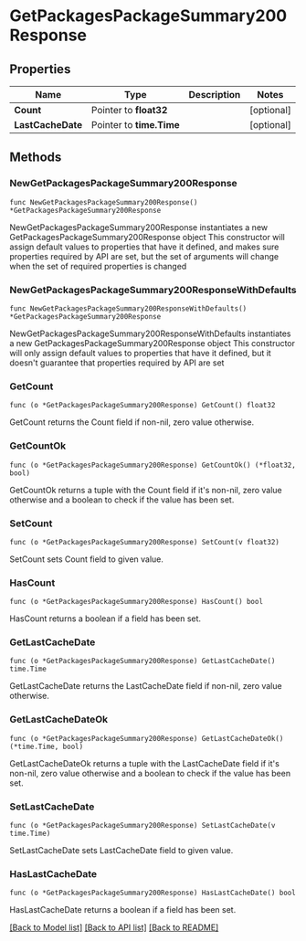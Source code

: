 # GetPackagesPackageSummary200Response

## Properties

Name | Type | Description | Notes
------------ | ------------- | ------------- | -------------
**Count** | Pointer to **float32** |  | [optional] 
**LastCacheDate** | Pointer to **time.Time** |  | [optional] 

## Methods

### NewGetPackagesPackageSummary200Response

`func NewGetPackagesPackageSummary200Response() *GetPackagesPackageSummary200Response`

NewGetPackagesPackageSummary200Response instantiates a new GetPackagesPackageSummary200Response object
This constructor will assign default values to properties that have it defined,
and makes sure properties required by API are set, but the set of arguments
will change when the set of required properties is changed

### NewGetPackagesPackageSummary200ResponseWithDefaults

`func NewGetPackagesPackageSummary200ResponseWithDefaults() *GetPackagesPackageSummary200Response`

NewGetPackagesPackageSummary200ResponseWithDefaults instantiates a new GetPackagesPackageSummary200Response object
This constructor will only assign default values to properties that have it defined,
but it doesn't guarantee that properties required by API are set

### GetCount

`func (o *GetPackagesPackageSummary200Response) GetCount() float32`

GetCount returns the Count field if non-nil, zero value otherwise.

### GetCountOk

`func (o *GetPackagesPackageSummary200Response) GetCountOk() (*float32, bool)`

GetCountOk returns a tuple with the Count field if it's non-nil, zero value otherwise
and a boolean to check if the value has been set.

### SetCount

`func (o *GetPackagesPackageSummary200Response) SetCount(v float32)`

SetCount sets Count field to given value.

### HasCount

`func (o *GetPackagesPackageSummary200Response) HasCount() bool`

HasCount returns a boolean if a field has been set.

### GetLastCacheDate

`func (o *GetPackagesPackageSummary200Response) GetLastCacheDate() time.Time`

GetLastCacheDate returns the LastCacheDate field if non-nil, zero value otherwise.

### GetLastCacheDateOk

`func (o *GetPackagesPackageSummary200Response) GetLastCacheDateOk() (*time.Time, bool)`

GetLastCacheDateOk returns a tuple with the LastCacheDate field if it's non-nil, zero value otherwise
and a boolean to check if the value has been set.

### SetLastCacheDate

`func (o *GetPackagesPackageSummary200Response) SetLastCacheDate(v time.Time)`

SetLastCacheDate sets LastCacheDate field to given value.

### HasLastCacheDate

`func (o *GetPackagesPackageSummary200Response) HasLastCacheDate() bool`

HasLastCacheDate returns a boolean if a field has been set.


[[Back to Model list]](../README.md#documentation-for-models) [[Back to API list]](../README.md#documentation-for-api-endpoints) [[Back to README]](../README.md)


